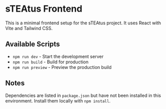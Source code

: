 # sTEAtus Frontend

This is a minimal frontend setup for the sTEAtus project. It uses React with Vite and Tailwind CSS.

## Available Scripts

- `npm run dev` - Start the development server
- `npm run build` - Build for production
- `npm run preview` - Preview the production build

## Notes

Dependencies are listed in `package.json` but have not been installed in this environment. Install them locally with `npm install`.
